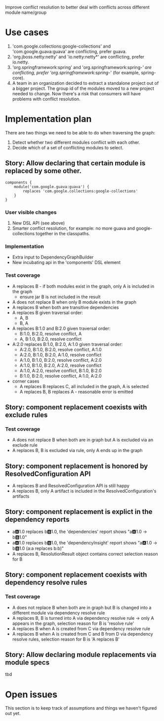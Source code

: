 Improve conflict resolution to better deal with conflicts across different module name/group

# Use cases

1. 'com.google.collections:google-collections' and 'com.google.guava:guava' are conflicting, prefer guava.
2. 'org.jboss.netty:netty' and 'io.netty:netty*' are conflicting, prefer io.netty.
3. 'org.springframework:spring' and 'org.springframework:spring-*' are conflicting, prefer 'org.springframework:spring-*' (for example, spring-core).
4. A team in an organization decided to extract a standalone project out of a bigger project.
The group id of the modules moved to a new project needed to change.
Now there's a risk that consumers will have problems with conflict resolution.

# Implementation plan

There are two things we need to be able to do when traversing the graph:

1. Detect whether two different modules conflict with each other.
2. Decide which of a set of conflicting modules to select.

## Story: Allow declaring that certain module is replaced by some other.

    components {
    	module('com.google.guava:guava') {
    		replaces 'com.google.collections:google-collections'
    	}
    }

### User visible changes

1. New DSL API (see above)
2. Smarter conflict resolution, for example: no more guava and google-collections together in the classpaths.

### Implementation

- Extra input to DependencyGraphBuilder
- New incubating api in the 'components' DSL element

### Test coverage

- A replaces B - if both modules exist in the graph, only A is included in the graph
    - ensure jar B is not included in the result
- A does not replace B when only B module exists in the graph
- A replaces B when both are transitive dependencies
- A replaces B given traversal order:
    - A, B
    - B, A
- A replaces B:1.0 and B:2.0 given traversal order:
    - B:1.0, B:2.0, resolve conflict, A
    - A, B:1.0, B:2.0, resolve conflict
- A:2.0 replaces B:1.0, B:2.0, A:1.0 given traversal order:
    - A:2.0, B:1.0, B:2.0, resolve conflict, A:1.0
    - A:2.0, B:1.0, B:2.0, A:1.0, resolve conflict
    - A:1.0, B:1.0, B:2.0, resolve conflict, A:2.0
    - A:1.0, B:1.0, B:2.0, A:2.0, resolve conflict
    - A:1.0, A:2.0, resolve conflict, B:1.0, B:2.0
    - B:1.0, B:2.0, resolve conflict, A:1.0, A:2.0
- corner cases
    - A replaces B replaces C, all included in the graph, A is selected
    - A replaces B, B replaces A - reasonable error is emitted

## Story: component replacement coexists with exclude rules

### Test coverage

- A does not replace B when both are in graph but A is excluded via an exclude rule
- A replaces B, B is excluded via rule, only A ends up in the graph

## Story: component replacement is honored by ResolvedConfiguration API

- A replaces B and ResolvedConfiguration API is still happy
- A replaces B, only A artifact is included in the ResolvedConfiguration's artifacts

## Story: component replacement is explict in the dependency reports

- a:a:1.0 replaces b:b:1.0, the 'dependencies' report shows "a:a:1.0 -> b:b:1.0"
- a:a:1.0 replaces b:b:1.0, the 'dependencyInsight' report shows "a:a:1.0 -> b:b:1.0 (a:a replaces b:b)"
- A replaces B, ResolutionResult object contains correct selection reason for B

## Story: component replacement coexists with dependency resolve rules

### Test coverage

- A does not replace B when both are in graph but B is changed into a different module via dependency resolve rule
- A replaces B, B is turned into A via dependency resolve rule -> only A appears in the graph, selection reason for B is 'resolve rule'
- A replaces B when A is created from C via dependency resolve rule
- A replaces B when A is created from C and B from D via dependency resolve rules, selection reason for B is 'A replaces B'

## Story: Allow declaring module replacements via module specs

tbd

# Open issues

This section is to keep track of assumptions and things we haven't figured out yet.
